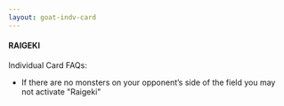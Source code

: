 ```yaml
---
layout: goat-indv-card
---
```


#### RAIGEKI

Individual Card FAQs:

*   If there are no monsters on your opponent’s side of the field you may not activate "Raigeki"